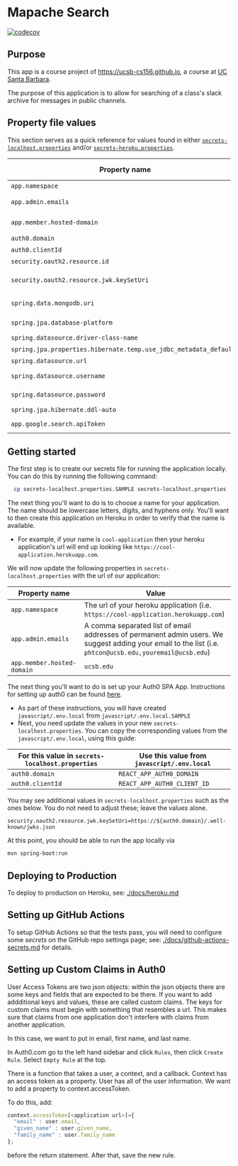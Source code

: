 # Mapache Search

[![codecov](https://codecov.io/gh/ucsb-cs156-f20/proj-mapache-search/branch/main/graph/badge.svg)](https://codecov.io/gh/ucsb-cs156-f20/proj-mapache-search)

## Purpose

This app is a course project of <https://ucsb-cs156.github.io>, a course at [UC Santa Barbara](https://ucsb.edu).

The purpose of this application is to allow for searching of a class's slack archive for messages in public channels.

## Property file values

This section serves as a quick reference for values found in either [`secrets-localhost.properties`](./secrets-localhost.properties) and/or [`secrets-heroku.properties`](./secrets-heroku.properties).

| Property name                                                     | Heroku only? | Explanation                                                               |
| ----------------------------------------------------------------- | ------------ | ------------------------------------------------------------------------- |
| `app.namespace`                                                   |              | See `Getting Started` below                                               |
| `app.admin.emails`                                                |              | A comma separated list of email addresses of permanent admin users.       |
| `app.member.hosted-domain`                                        |              | The email suffix that identifies members (i.e. `ucsb.edu` vs `gmail.com`) |
| `auth0.domain`                                                    |              | See `Getting Started` below                                               |
| `auth0.clientId`                                                  |              | See `Getting Started` below                                               |
| `security.oauth2.resource.id`                                     |              | Should always be `${app.namespace}/api`                                   |
| `security.oauth2.resource.jwk.keySetUri`                          |              | Should always be `https://\${auth0.domain}/.well-known/jwks.json`         |
| `spring.data.mongodb.uri`                                         |              | Should be the connection uri to your MongoDB cluster + database           |
| `spring.jpa.database-platform`                                    | Yes          | Should always be `org.hibernate.dialect.PostgreSQLDialect`                |
| `spring.datasource.driver-class-name`                             | Yes          | Should always be `org.postgresql.Driver`                                  |
| `spring.jpa.properties.hibernate.temp.use_jdbc_metadata_defaults` | Yes          | Should always be `false`                                                  |
| `spring.datasource.url`                                           | Yes          | Should always be `${JDBC_DATABASE_URL}`                                   |
| `spring.datasource.username`                                      | Yes          | Should always be `${JDBC_DATABASE_USERNAME}`                              |
| `spring.datasource.password`                                      | Yes          | Should always be `${JDBC_DATABASE_PASSWORD}`                              |
| `spring.jpa.hibernate.ddl-auto`                                   | Yes          | Should always be `update`                                                 |
| `app.google.search.apiToken`                                      |              |  `https://developers.google.com/custom-search/v1/overview`             |

## Getting started

The first step is to create our secrets file for running the application locally. You can do this by running the following command:

```bash
  cp secrets-localhost.properties.SAMPLE secrets-localhost.properties
```

The next thing you'll want to do is to choose a name for your application. The name should be lowercase letters, digits, and hyphens only. You'll want to then create this application on Heroku in order to verify that the name is available.

- For example, if your name is `cool-application` then your heroku application's url will end up looking like `https://cool-application.herokuapp.com`.

We will now update the following properties in `secrets-localhost.properties` with the url of our application:

| Property name              | Value                                                                                                                                                    |
| -------------------------- | -------------------------------------------------------------------------------------------------------------------------------------------------------- |
| `app.namespace`            | The url of your heroku application (i.e. `https://cool-application.herokuapp.com`)                                                                       |
| `app.admin.emails`         | A comma separated list of email addresses of permanent admin users. We suggest adding your email to the list (i.e. `phtcon@ucsb.edu,youremail@ucsb.edu`) |
| `app.member.hosted-domain` | `ucsb.edu`                                                                                                                                               |

The next thing you'll want to do is set up your Auth0 SPA App. Instructions for setting up auth0 can be found [here](./docs/auth0.md).

- As part of these instructions, you will have created `javascript/.env.local` from `javascript/.env.local.SAMPLE`
- Next, you need update the values in your new `secrets-localhost.properties`. You can copy the corresponding values from the `javascript/.env.local`,
  using this guide:

| For this value in `secrets-localhost.properties` | Use this value from `javascript/.env.local` |
| ------------------------------------------------ | ------------------------------------------- |
| `auth0.domain`                                   | `REACT_APP_AUTH0_DOMAIN`                    |
| `auth0.clientId`                                 | `REACT_APP_AUTH0_CLIENT_ID`                 |

You may see additional values in `secrets-localhost.properties` such as the ones below. You do not need to adjust these; leave the values alone.

```
security.oauth2.resource.jwk.keySetUri=https://${auth0.domain}/.well-known/jwks.json
```

At this point, you should be able to run the app locally via

```bash
mvn spring-boot:run
```

## Deploying to Production

To deploy to production on Heroku, see: [./docs/heroku.md](./docs/heroku.md)

## Setting up GitHub Actions

To setup GitHub Actions so that the tests pass, you will need to configure
some _secrets_ on the GitHub repo settings page; see: [./docs/github-actions-secrets.md](./docs/github-actions-secrets.md) for details.

## Setting up Custom Claims in Auth0

User Access Tokens are two json objects: within the json objects there are some keys and fields that are expected to be there. If you want to add addditional keys and values, these are called custom claims. The keys for custom claims must begin with something that resembles a url. This makes sure that claims from one application don't interfere with claims from another application.

In this case, we want to put in email, first name, and last name.

In Auth0.com go to the left hand sidebar and click `Rules`, then click `Create Rule`. Select `Empty Rule` at the top.

There is a function that takes a user, a context, and a callback. Context has an access token as a property. User has all of the user information. We want to add a property to context.accessToken.

To do this, add:

```javascript
context.accessToken[<application url>]={
  "email" : user.email,
  "given_name" : user.given_name,
  "family_name" : user.family_name
};
```

before the return statement. After that, save the new rule.
